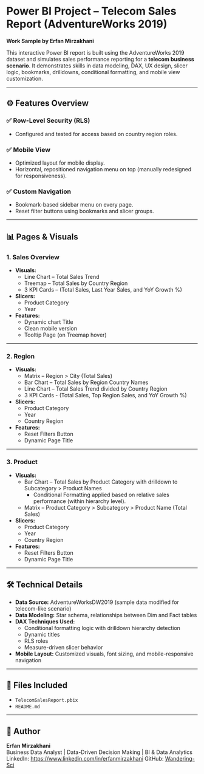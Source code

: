 # Power BI Project – Telecom Sales Report (AdventureWorks 2019)
**Work Sample by Erfan Mirzakhani**

This interactive Power BI report is built using the AdventureWorks 2019 dataset and simulates sales performance reporting for a **telecom business scenario**. It demonstrates skills in data modeling, DAX, UX design, slicer logic, bookmarks, drilldowns, conditional formatting, and mobile view customization.

---

## ⚙️ Features Overview

### ✅ **Row-Level Security (RLS)**
- Configured and tested for access based on country region roles.

### ✅ **Mobile View**
- Optimized layout for mobile display.
- Horizontal, repositioned navigation menu on top (manually redesigned for responsiveness).

### ✅ **Custom Navigation**
- Bookmark-based sidebar menu on every page.
- Reset filter buttons using bookmarks and slicer groups.

---

## 📊 Pages & Visuals

### **1. Sales Overview**
- **Visuals:**
  - Line Chart – Total Sales Trend
  - Treemap – Total Sales by Country Region
  - 3 KPI Cards – (Total Sales, Last Year Sales, and YoY Growth %)
- **Slicers:**
  - Product Category
  - Year
- **Features:**
  - Dynamic chart Title
  - Clean mobile version
  - Tooltip Page (on Treemap hover)

---

### **2. Region**
- **Visuals:**
  - Matrix – Region > City (Total Sales)
  - Bar Chart – Total Sales by Region Country Names
  - Line Chart – Total Sales Trend divided by Country Region
  - 3 KPI Cards - (Total Sales, Top Region Sales, and YoY Growth %)
- **Slicers:**
  - Product Category
  - Year
  - Country Region
- **Features:**
  - Reset Filters Button
  - Dynamic Page Title

---

### **3. Product**
- **Visuals:**
  - Bar Chart – Total Sales by Product Category with drilldown to Subcategory > Product Names
    - Conditional Formatting applied based on relative sales performance (within hierarchy level).
  - Matrix – Product Category > Subcategory > Product Name (Total Sales)
- **Slicers:**
  - Product Category
  - Year
  - Country Region
- **Features:**
  - Reset Filters Button
  - Dynamic Page Title

---

## 🛠️ Technical Details

- **Data Source:** AdventureWorksDW2019 (sample data modified for telecom-like scenario)
- **Data Modeling:** Star schema, relationships between Dim and Fact tables
- **DAX Techniques Used:**
  - Conditional formatting logic with drilldown hierarchy detection
  - Dynamic titles
  - RLS roles
  - Measure-driven slicer behavior
- **Mobile Layout:** Customized visuals, font sizing, and mobile-responsive navigation

---

## 📁 Files Included
- `TelecomSalesReport.pbix`
- `README.md`

---

## 🧠 Author
**Erfan Mirzakhani**  
Business Data Analyst | Data-Driven Decision Making | BI & Data Analytics 
LinkedIn: https://www.linkedin.com/in/erfanmirzakhani
GitHub: [Wandering-Sci](https://github.com/Wandering-Sci)  
